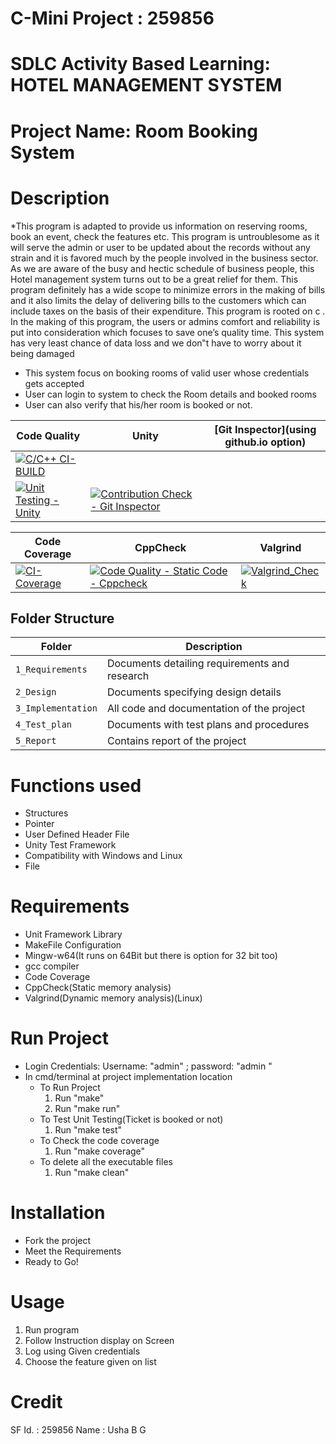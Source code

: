 # C-Mini Project : 259856

# SDLC Activity Based Learning: HOTEL MANAGEMENT SYSTEM
# Project Name: Room Booking System

# Description
*This program is adapted to provide us information on reserving rooms, book an event, check the features etc. This program is untroublesome as it will serve the admin or user to be updated about the records without any strain and it is favored much by the people involved in the business sector. As we are aware of the busy and hectic schedule of business people, this Hotel management system turns out to be a great relief for them. This program definitely has a wide scope to minimize errors in the making of bills and it also limits the delay of delivering bills to the customers which can include taxes on the basis of their expenditure. This program is rooted on c . In the making of this program, the users or admins comfort and reliability is put into consideration which focuses to save one’s quality time.  This system has very least chance of data loss and we don‟t have to worry about it being damaged

* This system focus on booking rooms of valid user whose credentials gets accepted
* User can login to system to check the Room details and booked rooms
* User can also verify that his/her room is booked or not.

| Code Quality | Unity | [Git Inspector](using github.io option) |
|-----------------|-----------------|-----------------|
| [![C/C++ CI-BUILD](https://github.com/ushagurumurthy/C-miniproject/actions/workflows/cpp.yml/badge.svg?branch=master)](https://github.com/ushagurumurthy/C-miniproject/actions/workflows/cpp.yml)
  | [![Unit Testing - Unity](https://github.com/ushagurumurthy/C-miniproject/actions/workflows/unity.yml/badge.svg?branch=master)](https://github.com/ushagurumurthy/C-miniproject/actions/workflows/unity.yml) |[![Contribution Check - Git Inspector](https://github.com/ushagurumurthy/C-miniproject/actions/workflows/git_inspector.yml/badge.svg?branch=master)](https://github.com/ushagurumurthy/C-miniproject/actions/workflows/git_inspector.yml)|
 
 
 
 | Code Coverage  | CppCheck | Valgrind |
 | -------------------------------| -------------------------------| -------------------------------|
 |[![CI-Coverage](https://github.com/ushagurumurthy/C-miniproject/actions/workflows/code-coverage.yml/badge.svg)](https://github.com/ushagurumurthy/C-miniproject/actions/workflows/code-coverage.yml) |[![Code Quality - Static Code - Cppcheck](https://github.com/ushagurumurthy/C-miniproject/actions/workflows/cpp_check.yml/badge.svg?branch=master)](https://github.com/ushagurumurthy/C-miniproject/actions/workflows/cpp_check.yml) |[![Valgrind_Check](https://github.com/ushagurumurthy/C-miniproject/actions/workflows/Valgrind_check.yml/badge.svg)](https://github.com/ushagurumurthy/C-miniproject/actions/workflows/Valgrind_check.yml) |
 


## Folder Structure
Folder             | Description
-------------------| -----------------------------------------
`1_Requirements`         |Documents detailing requirements and research
`2_Design` | Documents specifying design details
`3_Implementation`   | All code and documentation of the project
`4_Test_plan`      | Documents with test plans and procedures
`5_Report`         | Contains report of the project

# Functions used
* Structures
* Pointer
* User Defined Header File
* Unity Test Framework
* Compatibility with Windows and Linux
* File

# Requirements
* Unit Framework Library
* MakeFile Configuration
* Mingw-w64(It runs on 64Bit but there is option for 32 bit too)
* gcc compiler
* Code Coverage
* CppCheck(Static memory analysis)
* Valgrind(Dynamic memory analysis)(Linux)

# Run Project
* Login Credentials: Username: "admin" ; password: "admin "
* In cmd/terminal at project implementation location
	* To Run Project
		1. Run "make"
		2. Run "make run"
	* To Test Unit Testing(Ticket is booked or not)
		1. Run "make test"
	* To Check the code coverage
		1. Run "make coverage"
	* To delete all the executable files
		1. Run "make clean"


# Installation
* Fork the project
* Meet the Requirements
* Ready to Go!

# Usage
1. Run program
2. Follow Instruction display on Screen
3. Log using Given credentials
4. Choose the feature given on list

# Credit

SF Id.  : 259856 
Name  : Usha B G  


